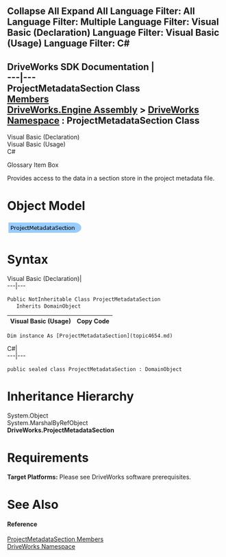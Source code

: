 Collapse All Expand All Language Filter: All  Language Filter: Multiple  Language Filter: Visual Basic (Declaration) Language Filter: Visual Basic (Usage) Language Filter: C#  
---  
DriveWorks SDK Documentation  |   
---|---  
ProjectMetadataSection Class   
[Members](topic4655.md)   
[DriveWorks.Engine Assembly](topic2156.md) > [DriveWorks Namespace](topic2159.md) : ProjectMetadataSection Class  
---  
  
Visual Basic (Declaration)    
Visual Basic (Usage)    
C# 

Glossary Item Box

Provides access to the data in a section store in the project metadata file. 

# Object Model

![](dotnetdiagramimages/image226.png)

# Syntax

Visual Basic (Declaration)|   
---|---  
      
    
    Public NotInheritable Class ProjectMetadataSection 
       Inherits DomainObject  
  
Visual Basic (Usage)| Copy Code  
---|---  
      
    
    Dim instance As [ProjectMetadataSection](topic4654.md)  
  
C#|   
---|---  
      
    
    public sealed class ProjectMetadataSection : DomainObject   
  
# Inheritance Hierarchy

System.Object  
System.MarshalByRefObject  
**DriveWorks.ProjectMetadataSection**  


# Requirements

**Target Platforms:** Please see DriveWorks software prerequisites.

# See Also

#### Reference

[ProjectMetadataSection Members](topic4655.md)   
[DriveWorks Namespace](topic2159.md)


